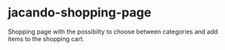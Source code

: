 # jacando-shopping-page
Shopping page with the possibilty to choose between categories and add items to the shopping cart.